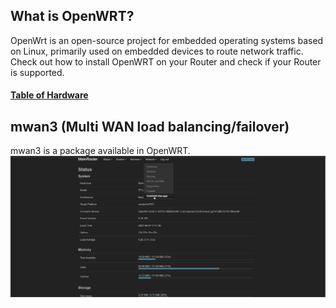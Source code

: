 ## What is OpenWRT?
OpenWrt is an open-source project for embedded operating systems based on Linux, primarily used on embedded devices to route network traffic.
Check out how to install OpenWRT on your Router and check if your Router is supported. 
#### [Table of Hardware](https://openwrt.org/toh/start)

## mwan3 (Multi WAN load balancing/failover)
mwan3 is a package available in OpenWRT.
![Installing SSH Client on Windows](MultiWAN.gif)

